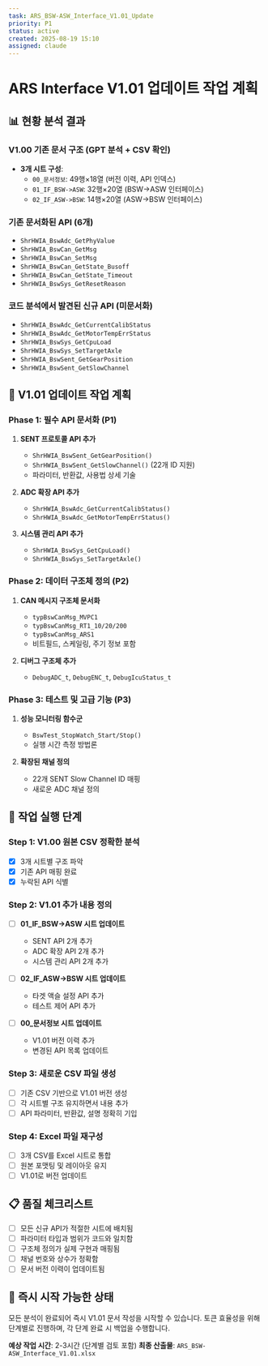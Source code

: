 ```yaml
---
task: ARS_BSW-ASW_Interface_V1.01_Update
priority: P1
status: active
created: 2025-08-19 15:10
assigned: claude
---
```


# ARS Interface V1.01 업데이트 작업 계획

## 📊 현황 분석 결과

### V1.00 기존 문서 구조 (GPT 분석 + CSV 확인)
- **3개 시트 구성**:
  - `00_문서정보`: 49행×18열 (버전 이력, API 인덱스)
  - `01_IF_BSW->ASW`: 32행×20열 (BSW→ASW 인터페이스)
  - `02_IF_ASW->BSW`: 14행×20열 (ASW→BSW 인터페이스)

### 기존 문서화된 API (6개)
- `ShrHWIA_BswAdc_GetPhyValue`
- `ShrHWIA_BswCan_GetMsg`
- `ShrHWIA_BswCan_SetMsg` 
- `ShrHWIA_BswCan_GetState_Busoff`
- `ShrHWIA_BswCan_GetState_Timeout`
- `ShrHWIA_BswSys_GetResetReason`

### 코드 분석에서 발견된 신규 API (미문서화)
- `ShrHWIA_BswAdc_GetCurrentCalibStatus`
- `ShrHWIA_BswAdc_GetMotorTempErrStatus`
- `ShrHWIA_BswSys_GetCpuLoad`
- `ShrHWIA_BswSys_SetTargetAxle`
- `ShrHWIA_BswSent_GetGearPosition`
- `ShrHWIA_BswSent_GetSlowChannel`

## 🎯 V1.01 업데이트 작업 계획

### Phase 1: 필수 API 문서화 (P1)
1. **SENT 프로토콜 API 추가**
   - `ShrHWIA_BswSent_GetGearPosition()` 
   - `ShrHWIA_BswSent_GetSlowChannel()` (22개 ID 지원)
   - 파라미터, 반환값, 사용법 상세 기술

2. **ADC 확장 API 추가**
   - `ShrHWIA_BswAdc_GetCurrentCalibStatus()`
   - `ShrHWIA_BswAdc_GetMotorTempErrStatus()`

3. **시스템 관리 API 추가**  
   - `ShrHWIA_BswSys_GetCpuLoad()`
   - `ShrHWIA_BswSys_SetTargetAxle()`

### Phase 2: 데이터 구조체 정의 (P2)
1. **CAN 메시지 구조체 문서화**
   - `typBswCanMsg_MVPC1`
   - `typBswCanMsg_RT1_10/20/200`  
   - `typBswCanMsg_ARS1`
   - 비트필드, 스케일링, 주기 정보 포함

2. **디버그 구조체 추가**
   - `DebugADC_t`, `DebugENC_t`, `DebugIcuStatus_t`

### Phase 3: 테스트 및 고급 기능 (P3)
1. **성능 모니터링 함수군**
   - `BswTest_StopWatch_Start/Stop()`
   - 실행 시간 측정 방법론

2. **확장된 채널 정의**
   - 22개 SENT Slow Channel ID 매핑
   - 새로운 ADC 채널 정의

## 📝 작업 실행 단계

### Step 1: V1.00 원본 CSV 정확한 분석
- [x] 3개 시트별 구조 파악
- [x] 기존 API 매핑 완료
- [x] 누락된 API 식별

### Step 2: V1.01 추가 내용 정의
- [ ] **01_IF_BSW->ASW 시트 업데이트**
  - SENT API 2개 추가
  - ADC 확장 API 2개 추가  
  - 시스템 관리 API 2개 추가

- [ ] **02_IF_ASW->BSW 시트 업데이트**  
  - 타겟 액슬 설정 API 추가
  - 테스트 제어 API 추가

- [ ] **00_문서정보 시트 업데이트**
  - V1.01 버전 이력 추가
  - 변경된 API 목록 업데이트

### Step 3: 새로운 CSV 파일 생성
- [ ] 기존 CSV 기반으로 V1.01 버전 생성
- [ ] 각 시트별 구조 유지하면서 내용 추가
- [ ] API 파라미터, 반환값, 설명 정확히 기입

### Step 4: Excel 파일 재구성
- [ ] 3개 CSV를 Excel 시트로 통합
- [ ] 원본 포맷팅 및 레이아웃 유지
- [ ] V1.01로 버전 업데이트

## 📋 품질 체크리스트
- [ ] 모든 신규 API가 적절한 시트에 배치됨
- [ ] 파라미터 타입과 범위가 코드와 일치함
- [ ] 구조체 정의가 실제 구현과 매핑됨
- [ ] 채널 번호와 상수가 정확함
- [ ] 문서 버전 이력이 업데이트됨

## 🚀 즉시 시작 가능한 상태
모든 분석이 완료되어 즉시 V1.01 문서 작성을 시작할 수 있습니다.
토큰 효율성을 위해 단계별로 진행하며, 각 단계 완료 시 백업을 수행합니다.

**예상 작업 시간**: 2-3시간 (단계별 검토 포함)
**최종 산출물**: `ARS_BSW-ASW_Interface_V1.01.xlsx`